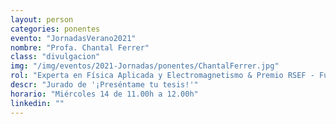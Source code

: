 ```yaml
---
layout: person
categories: ponentes
evento: "JornadasVerano2021"
nombre: "Profa. Chantal Ferrer"
class: "divulgacion"
img: "/img/eventos/2021-Jornadas/ponentes/ChantalFerrer.jpg"
rol: "Experta en Física Aplicada y Electromagnetismo & Premio RSEF - Fund. BBVA de Enseñanza y Divulgación de la Física 2018"
descr: "Jurado de '¡Preséntame tu tesis!'"
horario: "Miércoles 14 de 11.00h a 12.00h"
linkedin: ""
---
```

